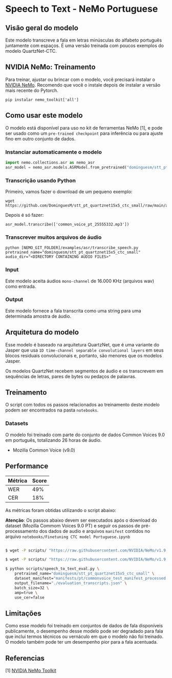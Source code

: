 # Speech to Text - NeMo Portuguese

## Visão geral do modelo

Este modelo transcreve a fala em letras minúsculas do alfabeto português juntamente com espaços. É uma versão treinada com poucos exemplos do modelo QuartzNet-CTC.

## NVIDIA NeMo: Treinamento

Para treinar, ajustar ou brincar com o modelo, você precisará instalar o [NVIDIA NeMo](https://github.com/NVIDIA/NeMo). Recomendo que você o instale depois de instalar a versão mais recente do Pytorch.
```
pip instalar nemo_toolkit['all']
```

## Como usar este modelo

O modelo está disponível para uso no kit de ferramentas NeMo [1], e pode ser usado como um `pre-trained checkpoint` para inferência ou para ajuste fino em outro conjunto de dados.

### Instanciar automaticamente o modelo

```python
import nemo.collections.asr as nemo_asr
asr_model = nemo_asr.models.ASRModel.from_pretrained("dominguesm/stt_pt_quartznet15x5_ctc_small")
```

### Transcrição usando Python

Primeiro, vamos fazer o download de um pequeno exemplo:

```
wget https://github.com/DominguesM/stt_pt_quartznet15x5_ctc_small/raw/main/audios/common_voice_pt_25555332.mp3
```

Depois é só fazer:

```
asr_model.transcribe(['common_voice_pt_25555332.mp3'])
```

### Transcrever muitos arquivos de áudio

```shell
python [NEMO_GIT_FOLDER]/examples/asr/transcribe_speech.py  pretrained_name="dominguesm/stt_pt_quartznet15x5_ctc_small"  audio_dir="<DIRECTORY CONTAINING AUDIO FILES>"
```

### Input

Este modelo aceita áudios `mono-channel` de 16.000 KHz (arquivos wav) como entrada.

### Output

Este modelo fornece a fala transcrita como uma string para uma determinada amostra de áudio.

## Arquitetura do modelo

Esse modelo é baseado na arquitetura QuartzNet, que é uma variante do Jasper que usa `1D time-channel separable convolutional layers` em seus blocos residuais convolucionais e, portanto, são menores que os modelos Jasper.

Os modelos QuartzNet recebem segmentos de áudio e os transcrevem em sequências de letras, pares de bytes ou pedaços de palavras.

## Treinamento

O script com todos os passos relacionados ao treinamento deste modelo podem ser encontrados na pasta `notebooks`.

### Datasets

O modelo foi treinado com parte do conjunto de dados Common Voices 9.0 em português, totalizando 26 horas de áudio.

* Mozilla Common Voice (v9.0)

## Performance

| Métrica | Score |
| ------- | ----- |
| WER     | 49%   |
| CER     | 18%   |

As métricas foram obtidas utilizando o script abaixo:

**Atenção**: Os passos abaixo devem ser executados após o download do dataset (Mozilla Commom Voices 9.0 PT) e seguir os passos de pré-processamento dos dados de audio e arquivos `manifest` contidos no arquivo `notebooks/Finetuning CTC model Portuguese.ipynb`

```bash

$ wget -P scripts/ "https://raw.githubusercontent.com/NVIDIA/NeMo/v1.9.0/examples/asr/speech_to_text_eval.py"

$ wget -P scripts/ "https://raw.githubusercontent.com/NVIDIA/NeMo/v1.9.0/examples/asr/transcribe_speech.py"

$ python scripts/speech_to_text_eval.py \
    pretrained_name="dominguesm/stt_pt_quartznet15x5_ctc_small" \
    dataset_manifest="manifests/pt/commonvoice_test_manifest_processed.json" \
    output_filename="./evaluation_transcripts.json" \
    batch_size=32 \
    amp=true \
    use_cer=false

```


## Limitações

Como esse modelo foi treinado em conjuntos de dados de fala disponíveis publicamente, o desempenho desse modelo pode ser degradado para fala que inclui termos técnicos ou vernáculo em que o modelo não foi treinado. O modelo também pode ter um desempenho pior para a fala acentuada.


## Referencias

[1] [NVIDIA NeMo Toolkit](https://github.com/NVIDIA/NeMo)
